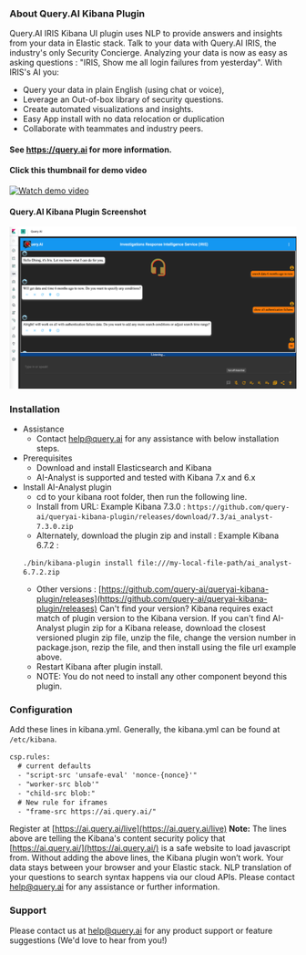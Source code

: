 ### About Query.AI Kibana Plugin
Query.AI IRIS Kibana UI plugin uses NLP to provide answers and insights from your data in Elastic stack.
Talk to your data with Query.AI IRIS, the industry's only Security Concierge.
Analyzing your data is now as easy as asking questions : "IRIS, Show me all login failures from yesterday".
With IRIS's AI you:
- Query your data in plain English (using chat or voice),
- Leverage an Out-of-box library of security questions.
- Create automated visualizations and insights.
- Easy App install with no data relocation or duplication
- Collaborate with teammates and industry peers.

#### See https://query.ai for more information. 

#### Click this thumbnail for demo video
[![Watch demo video](https://img.youtube.com/vi/RxQ2l2xufXs/mqdefault.jpg)](https://youtu.be/RxQ2l2xufXs)

#### Query.AI Kibana Plugin Screenshot
![Events](screenshot.png)

### Installation
- Assistance
  - Contact help@query.ai for any assistance with below installation steps.
- Prerequisites
  - Download and install Elasticsearch and Kibana
  - AI-Analyst is supported and tested with Kibana 7.x and 6.x
- Install AI-Analyst plugin
  - cd to your kibana root folder, then run the following line.
  - Install from URL: Example Kibana 7.3.0 : 
  ```https://github.com/query-ai/queryai-kibana-plugin/releases/download/7.3/ai_analyst-7.3.0.zip```
  - Alternately, download the plugin zip and install : Example Kibana 6.7.2 : 
  ```
  ./bin/kibana-plugin install file:///my-local-file-path/ai_analyst-6.7.2.zip
  ```
  - Other versions : [https://github.com/query-ai/queryai-kibana-plugin/releases](https://github.com/query-ai/queryai-kibana-plugin/releases) Can't find your version? Kibana requires exact match of plugin version to the Kibana version. If you can't find AI-Analyst plugin zip for a Kibana release, download the closest versioned plugin zip file, unzip the file, change the version number in package.json, rezip the file, and then install using the file url example above. 
  - Restart Kibana after plugin install.
  - NOTE: You do not need to install any other component beyond this plugin.

### Configuration
Add these lines in kibana.yml. Generally, the kibana.yml can be found at 	
`/etc/kibana`.
```
csp.rules:
  # current defaults
  - "script-src 'unsafe-eval' 'nonce-{nonce}'"
  - "worker-src blob'"
  - "child-src blob:"
  # New rule for iframes
  - "frame-src https://ai.query.ai/"
```
Register at [https://ai.query.ai/live](https://ai.query.ai/live)
**Note:** The lines above are telling the Kibana's content security policy that [https://ai.query.ai/](https://ai.query.ai/) is a safe website to load javascript from. Without adding the above lines, the Kibana plugin won’t work. Your data stays between your browser and your Elastic stack. NLP translation of your questions to search syntax happens via our cloud APIs. Please contact help@query.ai for any assistance or further information.

### Support
Please contact us at help@query.ai for any product support or feature suggestions (We'd love to hear from you!)
